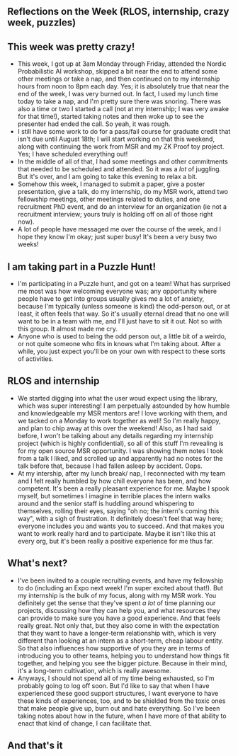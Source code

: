 ## Reflections on the Week (RLOS, internship, crazy week, puzzles)

## This week was pretty crazy!
- This week, I got up at 3am Monday through Friday, attended the Nordic Probabilistic AI workshop, skipped a bit near the end to attend some other meetings
or take a nap, and then continued on to my internship hours from noon to 8pm each day. Yes; it is absolutely true that near the end of the week, I was very
burned out. In fact, I used my lunch time today to take a nap, and I'm pretty sure there was snoring. There was also a time or two I started a call (not at 
my internship; I was very awake for that time!), started taking notes and then woke up to see the presenter had ended the call. So yeah, it was rough.
- I still have some work to do for a pass/fail course for graduate credit that isn't due until August 18th; I will start working on that this weekend, along
with continuing the work from MSR and my ZK Proof toy project. Yes; I have scheduled everything out!
- In the middle of all of that, I had some meetings and other commitments that needed to be scheduled and attended. So it was a *lot* of juggling. But it's over,
and I am going to take this evening to relax a bit. 
- Somehow this week, I managed to submit a paper, give a poster presentation, give a talk, do my internship, do my MSR work, attend two fellowship meetings, other
meetings related to duties, and one recruitment PhD event, and do an interview for an organization (ie not a recruitment interview; yours truly is holding off on
all of those right now). 
- A lot of people have messaged me over the course of the week, and I hope they know I'm okay; just super busy! It's been a very busy two weeks!

## I am taking part in a Puzzle Hunt!
- I'm participating in a Puzzle hunt, and got on a team! What has surprised me most was how welcoming everyone was; any opportunity where people have to get 
into groups usually gives me a lot of anxiety, because I'm typically (unless someone is kind) the odd-person out, or at least, it often feels that way. So it's
usually eternal dread that no one will want to be in a team with me, and I'll just have to sit it out. Not so with this group. It almost made me cry. 
- Anyone who is used to being the odd person out, a little bit of a weirdo, or not quite someone who fits in knows what I'm taking about. After a while, you just
expect you'll be on your own with respect to these sorts of activities.

## RLOS and internship
- We started digging into what the user woud expect using the library, which was super interesting! I am perpetually astounded by how humble and knowledgeable my 
MSR mentors are! I love working with them, and we tacked on a Monday to work together as well! So I'm really happy, and plan to chip away at this over the weekend! Also, as I had said before, I won't be talking about any details regarding my internship project (which is highly confidential), so all of this stuff I'm revealing is for my open source MSR opportunity.
I was showing them notes I took from a talk I liked, and scrolled up and apparently had no notes for the talk before that, because I had fallen asleep by accident.
Oops.
- At my intership, after my lunch break/ nap, I reconnected with my team and I felt really humbled by how chill everyone has been, and how competent. It's been
a really pleasant experience for me. Maybe I spook myself, but sometimes I imagine in terrible places the intern walks around and the senior staff is huddling 
around whispering to themselves, rolling their eyes, saying "oh no; the intern's coming this way", with a sigh of frustration. It definitely doesn't feel that way
here; everyone includes you and wants you to succeed. And that makes you want to work really hard and to participate. Maybe it isn't like this at every org,
but it's been really a positive experience for me thus far. 

## What's next?
- I've been invited to a couple recruiting events, and have my fellowship to do (including an Expo next week! I'm super excited about that!). But my internship
is the bulk of my focus, along with my MSR work. You definitely get the sense that they've spent *a lot* of time planning our projects, discussing how they can 
help you, and what resources they can provide to make sure you have a good experience. And that feels really great. Not only that, but they also come in with the
expectation that they want to have a longer-term relationship with, which is very different than looking at an intern as a short-term, cheap labour entity. So that
also influences how supportive of you they are in terms of introducing you to other teams, helping you to understand how things fit together, and helping you see
the bigger picture. Because in their mind, it's a long-term cultivation, which is really awesome.
- Anyways, I should not spend all of my time being exhausted, so I'm probably going to log off soon. But I'd like to say that when I have experienced these good
support structures, I want everyone to have these kinds of experiences, too, and to be shielded from the toxic ones that make people give up, burn out and hate
everything. So I've been taking notes about how in the future, when I have more of that ability to enact that kind of change, I can facilitate that.

## And that's it
